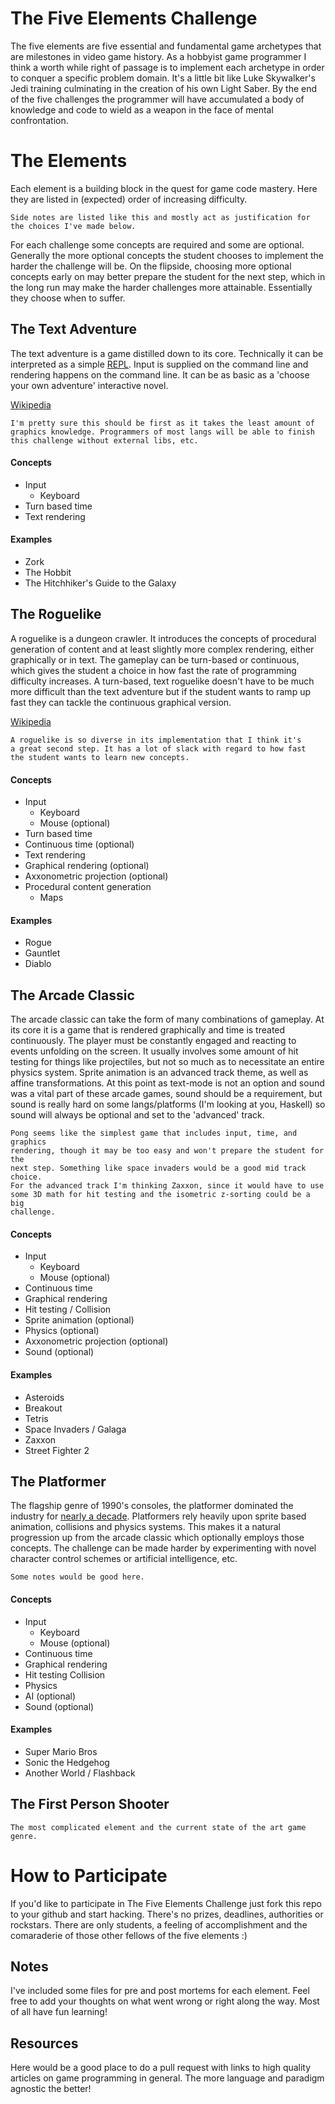 The Five Elements Challenge
===========================
The five elements are five essential and fundamental game archetypes that are 
milestones in video game history. As a hobbyist game programmer I think a
worth while right of passage is to implement each archetype in order to conquer 
a specific problem domain. It's a little bit like Luke Skywalker's Jedi training 
culminating in the creation of his own Light Saber. By the end of the five 
challenges the programmer will have accumulated a body of knowledge and code to 
wield as a weapon in the face of mental confrontation.

The Elements
============
Each element is a building block in the quest for game code mastery. Here they
are listed in (expected) order of increasing difficulty.

    Side notes are listed like this and mostly act as justification for
    the choices I've made below.

For each challenge some concepts are required and some are optional. Generally
the more optional concepts the student chooses to implement the harder the 
challenge will be. On the flipside, choosing more optional concepts early on
may better prepare the student for the next step, which in the long run may make 
the harder challenges more attainable. Essentially they choose when to suffer. 

The Text Adventure
------------------
The text adventure is a game distilled down to its core. Technically it can be 
interpreted as a simple [REPL](https://en.wikipedia.org/wiki/REPL). Input is
supplied on the command line and rendering happens on the command line. It can 
be as basic as a 'choose your own adventure' interactive novel. 

[Wikipedia](https://en.wikipedia.org/wiki/Text_adventure "Text_Adventure")

    I'm pretty sure this should be first as it takes the least amount of
    graphics knowledge. Programmers of most langs will be able to finish
    this challenge without external libs, etc.

#### Concepts ####
 * Input 
    - Keyboard
 * Turn based time
 * Text rendering

#### Examples ####
 * Zork
 * The Hobbit
 * The Hitchhiker's Guide to the Galaxy

The Roguelike
-------------
A roguelike is a dungeon crawler. It introduces the concepts of procedural 
generation of content and at least slightly more complex rendering, either
graphically or in text. The gameplay can be turn-based or continuous, which
gives the student a choice in how fast the rate of programming difficulty 
increases. A turn-based, text roguelike doesn't have to be much more difficult
than the text adventure but if the student wants to ramp up fast they can 
tackle the continuous graphical version.

[Wikipedia](https://en.wikipedia.org/wiki/Roguelike "roguelike")

    A roguelike is so diverse in its implementation that I think it's
    a great second step. It has a lot of slack with regard to how fast 
    the student wants to learn new concepts. 

#### Concepts ####
 * Input 
    - Keyboard
    - Mouse (optional)
 * Turn based time
 * Continuous time (optional)
 * Text rendering
 * Graphical rendering (optional)
 * Axxonometric projection (optional)
 * Procedural content generation
    - Maps

#### Examples ####
 * Rogue
 * Gauntlet
 * Diablo

The Arcade Classic 
------------------
The arcade classic can take the form of many combinations of gameplay.
At its core it is a game that is rendered graphically and time is treated
continuously. The player must be constantly engaged and reacting to events
unfolding on the screen. It usually involves some amount of hit testing for
things like projectiles, but not so much as to necessitate an entire physics 
system. Sprite animation is an advanced track theme, as well as affine 
transformations. At this point as text-mode is not an option and sound was 
a vital part of these arcade games, sound should be a requirement, but sound
is really hard on some langs/platforms (I'm looking at you, Haskell) so sound 
will always be optional and set to the 'advanced' track.

    Pong seems like the simplest game that includes input, time, and graphics 
    rendering, though it may be too easy and won't prepare the student for the
    next step. Something like space invaders would be a good mid track choice.
    For the advanced track I'm thinking Zaxxon, since it would have to use 
    some 3D math for hit testing and the isometric z-sorting could be a big
    challenge.

#### Concepts ####
 * Input
     - Keyboard
     - Mouse (optional)
 * Continuous time
 * Graphical rendering
 * Hit testing / Collision
 * Sprite animation (optional)
 * Physics (optional)
 * Axxonometric projection (optional)
 * Sound (optional)

#### Examples ####
 * Asteroids
 * Breakout
 * Tetris
 * Space Invaders / Galaga
 * Zaxxon
 * Street Fighter 2

The Platformer
--------------
The flagship genre of 1990's consoles, the platformer dominated the industry
for [nearly a decade](http://www.gamasutra.com/view/feature/130268/a_detailed_crossexamination_of_.php?page=2).
Platformers rely heavily upon sprite based animation, collisions and physics
systems. This makes it a natural progression up from the arcade classic which
optionally employs those concepts. The challenge can be made harder by 
experimenting with novel character control schemes or artificial intelligence,
etc.
    
    Some notes would be good here.

#### Concepts ####
 * Input
    - Keyboard
    - Mouse (optional) 
 * Continuous time
 * Graphical rendering
 * Hit testing Collision 
 * Physics
 * AI (optional)
 * Sound (optional)

#### Examples ####
 * Super Mario Bros
 * Sonic the Hedgehog
 * Another World / Flashback

The First Person Shooter
------------------------
    The most complicated element and the current state of the art game 
    genre.

How to Participate
==================
If you'd like to participate in The Five Elements Challenge just fork this repo 
to your github and start hacking. There's no prizes, deadlines, authorities or 
rockstars. There are only students, a feeling of accomplishment and the 
comaraderie of those other fellows of the five elements :)

Notes
-----
I've included some files for pre and post mortems for each element. Feel free 
to add your thoughts on what went wrong or right along the way. Most of all
have fun learning!

Resources
---------
Here would be a good place to do a pull request with links to high quality 
articles on game programming in general. The more language and paradigm 
agnostic the better!

